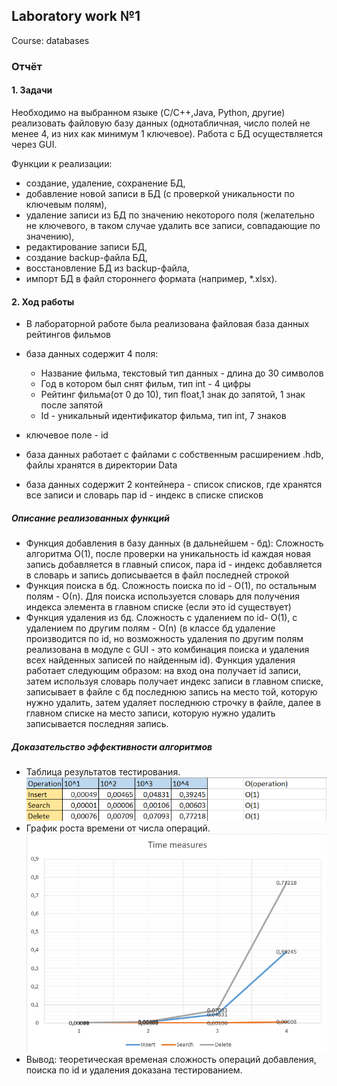 ## Laboratory work №1
Course: databases

### Отчёт
#### 1. Задачи
Необходимо на выбранном языке (C/C++,Java, Python, другие) реализовать файловую базу данных (однотабличная, число полей не менее 4, из них как минимум 1 ключевое). Работа с БД осуществляется через GUI. 

Функции к реализации:

* создание, удаление, сохранение БД,
* добавление новой записи в БД (с проверкой уникальности по ключевым полям),
* удаление записи из БД по значению некоторого поля (желательно не ключевого, в таком случае удалить все записи, совпадающие по значению),
* редактирование записи БД,
* создание backup-файла БД,
* восстановление БД из backup-файла,
* импорт БД в файл стороннего формата (например, *.xlsx).

#### 2. Ход работы
* В лабораторной работе была реализована файловая база данных рейтингов фильмов

* база данных содержит 4 поля:
    * Название фильма, текстовый тип данных - длина до 30 символов
    * Год в котором был снят фильм, тип int - 4 цифры
    * Рейтинг фильма(от 0 до 10), тип float,1 знак до запятой, 1 знак после запятой
    * Id - уникальный идентификатор фильма, тип int, 7 знаков
* ключевое поле - id
* база данных работает с файлами с собственным расширением .hdb, 
файлы хранятся в директории Data
* база данных содержит 2 контейнера - список списков, где хранятся
все записи и словарь пар id - индекс в списке списков
##### Описание реализованных функций
* Функция добавления в базу данных (в дальнейшем - бд):
Сложность алгоритма О(1), после проверки на уникальность id
каждая новая запись добавляется в 
главный список, пара id - индекс добавляется в словарь и 
запись дописывается в файл последней строкой
* Функция поиска в бд. Сложность поиска по id - О(1), по остальным полям - О(n).
Для поиска используется словарь для получения индекса элемента в главном списке
(если это id существует)
* Функция удаления из бд. Сложность с удалением по id- О(1), c удалением по 
другим полям - О(n) (в классе бд удаление производится по id, но возможность удаления по другим полям реализована в 
модуле с GUI - это комбинация поиска и удаления всех найденных записей по найденным id).
Функция удаления работает следующим образом: на вход она получает id записи, затем используя словарь
получает индекс записи в главном списке, записывает в файле с бд последнюю запись на
место той, которую нужно удалить, затем удаляет последнюю строчку в файле, далее 
в главном списке на место записи, которую нужно удалить записывается последняя запись.

##### Доказательство эффективности алгоритмов
* Таблица результатов тестирования.
![Результаты тестирования](https://github.com/Tikhobaev/DB_lab1/raw/master/time_measures_table.png)
* График роста времени от числа операций.
![Результаты тестирования](https://github.com/Tikhobaev/DB_lab1/raw/master/chart.png)
* Вывод: теоретическая временая сложность операций добавления, поиска по id и 
удаления доказана тестированием.
  
